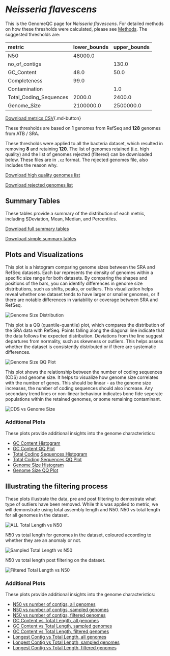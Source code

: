 # *Neisseria flavescens*

This is the GenomeQC page for *Neisseria flavescens*. For detailed methods on how these thresholds were calculated, please see [Methods](../../methods.md).
The suggested thresholds are: 

| metric                 | lower_bounds   | upper_bounds   |
|:-----------------------|:---------------|:---------------|
| N50                    | 48000.0        |                |
| no_of_contigs          |                | 130.0          |
| GC_Content             | 48.0           | 50.0           |
| Completeness           | 99.0           |                |
| Contamination          |                | 1.0            |
| Total_Coding_Sequences | 2000.0         | 2400.0         |
| Genome_Size            | 2100000.0      | 2500000.0      |

[Download metrics CSV](Neisseria_flavescens_metrics.csv){.md-button}


These thresholds are based on **1** genomes from RefSeq and **128** genomes from ATB / SRA.

These thresholds were applied to all the bacteria dataset, which resulted in removing **8** and retaining **120**.
The list of genomes retained (i.e. high quality) and the list of genomes rejected (filtered) can be downloaded below. These files are in `.xz` format. The rejected genomes file, also includes the reason why.

[Download high quality genomes list](Neisseria_flavescens_high_quality_genomes.csv.xz)


[Download rejected genomes list](Neisseria_flavescens_filtered_out_genomes.csv.xz)



## Summary Tables
These tables provide a summary of the distribution of each metric, including SDeviation, Mean, Median, and Percentiles.

[Download full summary tables](summary.csv)

[Download simple summary tables](selected_summary.csv)

## Plots and Visualizations

This plot is a histogram comparing genome sizes between the SRA and RefSeq datasets. Each bar represents the density of genomes within a specific size range for both datasets. By comparing the shapes and positions of the bars, you can identify differences in genome size distributions, such as shifts, peaks, or outliers. This visualization helps reveal whether one dataset tends to have larger or smaller genomes, or if there are notable differences in variability or coverage between SRA and RefSeq.

![Genome Size Distribution](Genome_Size_refseq_histogram_kde.png)

This plot is a QQ (quantile-quantile) plot, which compares the distribution of the SRA data with RefSeq. Points falling along the diagonal line indicate that the data follows the expected distribution. Deviations from the line suggest departures from normality, such as skewness or outliers. This helps assess whether the dataset is consistently distributed or if there are systematic differences.

![Genome Size QQ Plot](Genome_Size_refseq_qqplot.png)

This plot shows the relationship between the number of coding sequences (CDS) and genome size. It helps to visualize how genome size correlates with the number of genes. This should be linear - as the genome size increases, the number of coding sequences should also increase. Any secondary trend lines or non-linear behaviour indicates bone fide seperate populations within the retained genomes, or some remaining contaminant. 

![CDS vs Genome Size](Neisseria_flavescens_CDS_vs_Genome_Size.png)

### Additional Plots

These plots provide additional insights into the genome characteristics:

- [GC Content Histogram](GC_Content_refseq_histogram_kde.png)
- [GC Content QQ Plot](GC_Content_refseq_qqplot.png)
- [Total Coding Sequences Histogram](Total_Coding_Sequences_refseq_histogram_kde.png)
- [Total Coding Sequences QQ Plot](Total_Coding_Sequences_refseq_qqplot.png)
- [Genome Size Histogram](Genome_Size_refseq_histogram_kde.png)
- [Genome Size QQ Plot](Genome_Size_refseq_qqplot.png)
## Illustrating the filtering process
These plots illustrate the data, pre and post filtering to demostrate what type of outliers have been removed. While this was applied to metric, we will demonstrate using total assembly length and N50.
N50 vs total length for all genomes in the dataset.

![ALL Total Length vs N50](Neisseria_flavescens_all_total_length_N50.png)

N50 vs total length for genomes in the dataset, coloured according to whether they are an anomaly or not.

![Sampled Total Length vs N50](Neisseria_flavescens_sample_total_length_N50.png)

N50 vs total length post filtering on the dataset.

![Filtered Total Length vs N50](Neisseria_flavescens_filt_total_length_N50.png)

### Additional Plots

These plots provide additional insights into the genome characteristics:

- [N50 vs number of contigs, all genomes](Neisseria_flavescens_all_N50_number.png)
- [N50 vs number of contigs, sampled genomes](Neisseria_flavescens_sample_N50_number.png)
- [N50 vs number of contigs, filtered genomes](Neisseria_flavescens_filt_N50_number.png)
- [GC Content vs Total Length, all genomes](Neisseria_flavescens_all_total_length_GC_Content.png)
- [GC Content vs Total Length, sampled genomes](Neisseria_flavescens_sample_total_length_GC_Content.png)
- [GC Content vs Total Length, filtered genomes](Neisseria_flavescens_filt_total_length_GC_Content.png)
- [Longest Contig vs Total Length, all genomes](Neisseria_flavescens_all_total_length_longest.png)
- [Longest Contig vs Total Length, sampled genomes](Neisseria_flavescens_sample_total_length_longest.png)
- [Longest Contig vs Total Length, filtered genomes](Neisseria_flavescens_filt_total_length_longest.png)
